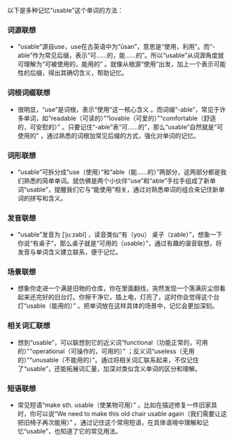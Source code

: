 以下是多种记忆“usable”这个单词的方法：

### 词源联想
 - “usable”源自use，use在古英语中为“ūsan”，意思是“使用，利用”。而“-able”作为常见后缀，表示“可……的，能……的”。所以“usable”从词源角度就可理解为“可被使用的，能用的” 。就像从根源“使用”出发，加上一个表示可能性的后缀，得出其确切含义，帮助记忆。

### 词根词缀联想
 - 很明显，“use”是词根，表示“使用”这一核心含义 。而词缀“-able”，常见于许多单词，如“readable（可读的）”“lovable（可爱的）”“comfortable（舒适的，可安慰的）” 。只要记住“-able”表“可……的”，那么“usable”自然就是“可使用的” ，通过熟悉的词根加常见后缀的方式，强化对单词的记忆。

### 词形联想
 - “usable”可拆分成“use（使用）”和“able（能……的）”两部分，这两部分都是我们熟悉的简单单词。就仿佛是两个小伙伴“use”和“able”手拉手组成了新单词“usable”，提醒我们它与“能使用”相关，通过对熟悉单词的组合来记住新单词的拼写和含义。

### 发音联想
 - “usable”发音为 [ˈjuːzəbl] ，读音类似“有（you） 桌子（zable）”，想象一下你说“有桌子”，那么桌子就是“可用的（usable）”，通过有趣的谐音联想，将发音与单词含义建立联系，便于记忆。

### 场景联想
 - 想象你走进一个满是旧物的仓库，你在里面翻找，突然发现一个落满灰尘但看起来还完好的旧台灯。你擦干净它，插上电，灯亮了，这时你会觉得这个台灯“usable（能用的）” 。把单词放在这样具体的场景中，记忆会更加深刻。

### 相关词汇联想
 - 想到“usable”，可以联想到它的近义词“functional（功能正常的，可用的）”“operational（可操作的，可用的）” ；反义词“useless（无用的）”“unusable（不能用的）”。通过将相关词汇联系起来，不仅记住了“usable”，还能拓展词汇量，加深对类似含义单词的区分和理解。

### 短语联想
 - 常见短语“make sth. usable（使某物可用）” 。比如在描述修复一件旧家具时，你可以说“We need to make this old chair usable again（我们需要让这把旧椅子再次能用）” 。通过记住这个常用短语，在具体语境中理解和记忆“usable”，也知道了它的常见用法。 